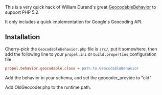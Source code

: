 This is a very quick hack of William Durand's great [GeocodableBehavior](https://github.com/willdurand/GeocodableBehavior) to support PHP 5.2.

It only includes a quick implementation for Google's Geocoding API.

Installation
------------

Cherry-pick the `GeocodableBehavior.php` file is `src/`, put it somewhere,
then add the following line to your `propel.ini` or `build.properties`
configuration file:

``` ini
propel.behavior.geocodable.class = path.to.GeocodableBehavior
```

Add the behavior in your schema, and set the geocoder_provide to "old"

Add OldGeocoder.php to the runtime path.

